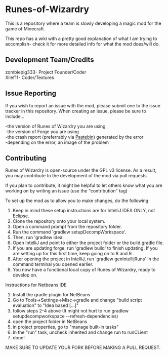 Runes-of-Wizardry
=================

This is a repository where a team is slowly developing a magic mod for the game of Minecraft.

This repo has a wiki with a pretty good explanation of what I am trying to accomplish- check it for more detailed info for what the mod does/will do.

Development Team/Credits
-------------------------

zombiepig333- Project Founder/Coder<br/>
Xilef11- Coder/Textures

Issue Reporting
----------------
If you wish to report an issue with the mod, please submit one to the issue tracker in this repository.  When creating an 
issue, please be sure to include...

-the version of Runes of Wizardry you are using<br />
-the version of Forge you are using<br />
-the crash report (preferrably via <a href="http://pastebin.com/">Pastebin</a>) generated by the error<br />
-depending on the error, an image of the problem<br />

Contributing
-------------
Runes of Wizardry is open-source under the GPL v3 license.  As a result, you may contribute to the development of the mod via pull requests.

If you plan to contribute, it might be helpful to let others know what you are working on by writing an issue (use the "contribution" tag)

To set up the mod as to allow you to make changes, do the following:

1. Keep in mind these setup instructions are for IntelliJ IDEA ONLY, not Eclipse.
2. Clone the repository onto your local system.
3. Open a command prompt from the repository folder.
4. Run the command 'gradlew setupDecompWorkspace'.
5. Then, run 'gradlew idea'.
6. Open IntelliJ and point to either the project folder or the build.gradle file.
7. If you are updating forge, run 'gradlew build' to finish updating.  If you are setting up 
for this first time, keep going on to 8 and 9.
8. After opening the project in IntelliJ, run 'gradlew genIntellijRuns' in the command terminal you opened earlier.
9. You now have a functional local copy of Runes of Wizardry, ready to develop on.

Instructions for Netbeans IDE

1. Install the gradle plugin for NetBeans
2. Go to Tools->Settings->Misc->gradle and change "build script evaluation" to "Idea based [...]"
3. follow steps 2-4 above (It might not hurt to run gradlew setupdecompworkspace --refresh-dependencies)
4. open the project folder in NetBeans
5. in project properties, go to "manage built-in tasks"
6. In the "run" task, uncheck inherited and change run to runCLient
7. done!

MAKE SURE TO UPDATE YOUR FORK BEFORE MAKING A PULL REQUEST.
